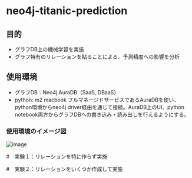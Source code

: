# neo4j-titanic-prediction

## 目的
- グラフDB上の機械学習を実施
- グラフ特有のリレーションを貼ることによる、予測精度への影響を分析

## 使用環境
- グラフDB：Neo4j AuraDB（SaaS, DBaaS）
- python: m2 macbook
フルマネージドサービスであるAuraDBを使い、python環境からneo4j driver経由を通じて接続。AuraDB上のUI、python notebook両方からグラフDBへの書き込み・読み出しを行えるようにする。

### 使用環境のイメージ図
![image](https://github.com/user-attachments/assets/9982de17-c4f1-4e92-97ac-877687b14891)


#　実験１：リレーションを特に作らず実施

#　実験２：リレーションをいくつか作成して実施
